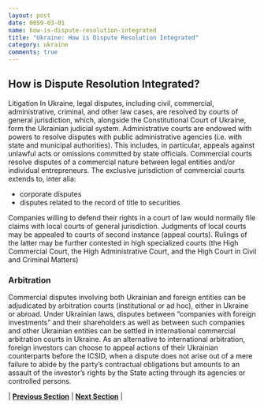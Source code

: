 ```yaml
---
layout: post
date: 0059-03-01
name: how-is-dispute-resolution-integrated
title: "Ukraine: How is Dispute Resolution Integrated"
category: ukraine
comments: true
---
```

## How is Dispute Resolution Integrated? ##

Litigation In Ukraine, legal disputes, including civil, commercial, administrative, criminal, and other law cases, are resolved by courts of general jurisdiction, which, alongside the Constitutional Court of Ukraine, form the Ukrainian judicial system.
Administrative courts are endowed with powers to resolve disputes with public administrative agencies  (i.e. with state and municipal authorities). This includes, in particular, appeals against unlawful acts or omissions committed by state officials. Commercial courts resolve disputes of a commercial nature between legal entities and/or individual entrepreneurs. The exclusive jurisdiction of commercial courts extends to, inter alia: 

- corporate disputes 
- disputes related to the record of title to securities

Companies willing to defend their rights in a court of law would normally file claims with local courts of general jurisdiction. Judgments of local courts may be appealed to courts of second instance (appeal courts). Rulings of the latter may be further contested in high specialized courts (the High Commercial Court, the High Administrative Court, and the High Court in Civil and Criminal Matters)

### Arbitration ###

Commercial disputes involving both Ukrainian and foreign entities can be adjudicated by arbitration courts (institutional or ad hoc), either in Ukraine or abroad. Under Ukrainian laws, disputes between “companies with foreign investments” and their shareholders as well as between such companies and other Ukrainian entities can be settled in international commercial arbitration courts in Ukraine. 
As an alternative to international arbitration, foreign investors can choose to appeal actions of their Ukrainian counterparts before the ICSID, when a dispute does not arise out of a mere failure to abide by the party’s contractual obligations but amounts to an assault of the investor’s rights by the State acting through its agencies or controlled persons.



| **[Previous Section](https://neo-project.github.io/global-blockchain-compliance-hub//ukraine/ukraine-smart-contracts.html)** | **[Next Section]( https://neo-project.github.io/global-blockchain-compliance-hub//ukraine/ukraine-nullify-smart-contracts.html)** |
